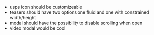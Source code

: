 - usps icon should be customizeable 
- teasers should have two options one fluid and one with constrained width/height
- modal should have the possibility to disable scrolling when open
- video modal would be cool